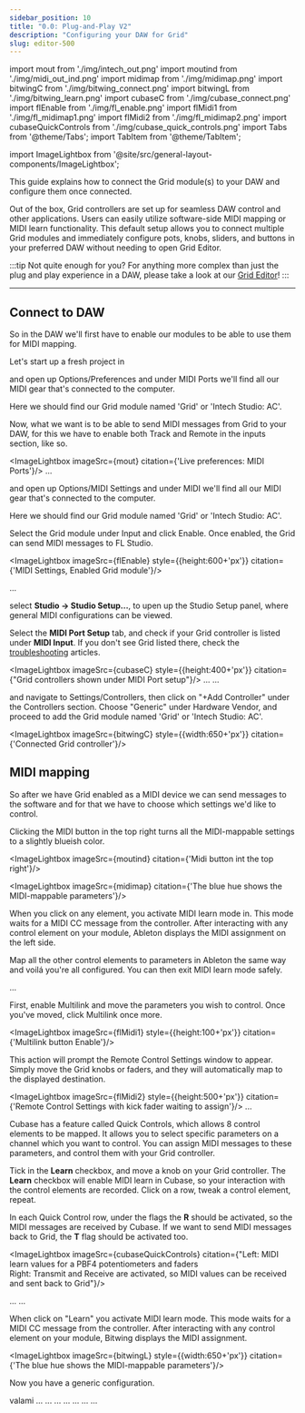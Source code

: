 ```yaml
---
sidebar_position: 10
title: "0.0: Plug-and-Play V2"
description: "Configuring your DAW for Grid"
slug: editor-500
---
```


import mout from './img/intech_out.png'
import moutind from './img/midi_out_ind.png'
import midimap from './img/midimap.png'
import bitwingC from './img/bitwing_connect.png'
import bitwingL from './img/bitwing_learn.png'
import cubaseC from './img/cubase_connect.png'
import flEnable from './img/fl_enable.png'
import flMidi1 from './img/fl_midimap1.png'
import flMidi2 from './img/fl_midimap2.png'
import cubaseQuickControls from './img/cubase_quick_controls.png'
import Tabs from '@theme/Tabs';
import TabItem from '@theme/TabItem';


import ImageLightbox from '@site/src/general-layout-components/ImageLightbox';

This guide explains how to connect the Grid module(s) to your DAW and configure them once connected.

Out of the box, Grid controllers are set up for seamless DAW control and other applications. Users can easily utilize software-side MIDI mapping or MIDI learn functionality. 
This default setup allows you to connect multiple Grid modules and immediately configure pots, knobs, sliders, and buttons in your preferred DAW without needing to open Grid Editor.

:::tip Not quite enough for you?
For anything more complex than just the plug and play experience in a DAW, please take a look at our [Grid Editor](/category/grid-installing-editor)!
:::


---

## Connect to DAW


So in the DAW we'll first have to enable our modules to be able to use them for MIDI mapping.

Let's start up a fresh project in

<Tabs queryString="DAW" groupId="DAW">
  <TabItem value="Ableton" label="Ableton" default>
  
and open up Options/Preferences and under MIDI Ports we'll find all our MIDI gear that's connected to the computer.

Here we should find our Grid module named 'Grid' or 'Intech Studio: AC'.

Now, what we want is to be able to send MIDI messages from Grid to your DAW, for this     we have to enable both Track and Remote in the inputs section, like so.

<ImageLightbox imageSrc={mout} citation={'Live preferences: MIDI Ports'}/>
  </TabItem>
  <TabItem value="Logic" label="Logic" default>
  ...
  </TabItem>
  <TabItem value="FL" label="FL Studio" default>
 
   
  and open up Options/MIDI Settings and under MIDI we'll find all our MIDI gear that's connected to the computer.

  Here we should find our Grid module named 'Grid' or 'Intech Studio: AC'.

  Select the Grid module under Input and click Enable. Once enabled, the Grid can send MIDI messages to FL Studio.

  <ImageLightbox imageSrc={flEnable} style={{height:600+'px'}} citation={'MIDI Settings, Enabled Grid module'}/>
  
  </TabItem>
      <TabItem value="ProTools" label="ProTools" default>
  ...
  </TabItem>
    <TabItem value="Cubase" label="Cubase" default>

select **Studio -> Studio Setup...**, to upen up the Studio Setup panel, where general MIDI configurations can be viewed.

Select the **MIDI Port Setup** tab, and check if your Grid controller is listed under **MIDI Input**. If you don't see Grid listed there, check the [troubleshooting](/guides/troubleshooting) articles.

<ImageLightbox imageSrc={cubaseC} style={{height:400+'px'}} citation={"Grid controllers shown under MIDI Port setup"}/>
  </TabItem>
    <TabItem value="Studio One" label="Studio One" default>
  ...
  </TabItem>
      <TabItem value="Reaper" label="Reaper" default>
  ...
  </TabItem>
    <TabItem value="Bitwing" label="Bitwing" default>
    
  and navigate to Settings/Controllers, then click on "+Add Controller" under the Controllers section. Choose "Generic" under Hardware Vendor, and proceed to add the Grid module named 'Grid' or 'Intech Studio: AC'.  


  <ImageLightbox imageSrc={bitwingC} style={{width:650+'px'}} citation={'Connected Grid controller'}/>



  </TabItem>
  </Tabs>





## MIDI mapping

So after we have Grid enabled as a MIDI device we can send messages to the software and for that we have to choose which settings we'd like to control. 

<Tabs queryString="DAW" groupId="DAW">
  <TabItem value="Ableton" label="Ableton" default>

  Clicking the MIDI button in the top right turns all the MIDI-mappable settings to a slightly blueish color. 

  <ImageLightbox imageSrc={moutind} citation={'Midi button int the top right'}/>

  <ImageLightbox imageSrc={midimap} citation={'The blue hue shows the MIDI-mappable parameters'}/>

  When you click on any element, you activate MIDI learn mode in. This mode waits for a MIDI CC message from the controller. After interacting with any control element on your module, Ableton displays the MIDI assignment on the left side.

  Map all the other control elements to parameters in Ableton the same way and voilá you're all configured. You can then exit MIDI learn mode safely.

  </TabItem>
  <TabItem value="Logic" label="Logic" default>
  ...
  </TabItem>
  <TabItem value="FL" label="FL Studio" default>

  First, enable Multilink and move the parameters you wish to control. Once you've moved, click Multilink once more. 
  
  <ImageLightbox imageSrc={flMidi1} style={{height:100+'px'}} citation={'Multilink button Enable'}/>

  This action will prompt the Remote Control Settings window to appear. Simply move the Grid knobs or faders, and they will automatically map to the displayed destination.

  <ImageLightbox imageSrc={flMidi2} style={{height:500+'px'}} citation={'Remote Control Settings with kick fader waiting to assign'}/>
  </TabItem>
      <TabItem value="ProTools" label="ProTools" default>
  ...
  </TabItem>
    <TabItem value="Cubase" label="Cubase" default>

Cubase has a feature called Quick Controls, which allows 8 control elements to be mapped. It allows you to select specific parameters on a channel which you want to control. You can assign MIDI messages to these parameters, and control them with your Grid controller.

Tick in the **Learn** checkbox, and move a knob on your Grid controller. The **Learn** checkbox will enable MIDI learn in Cubase, so your interaction with the control elements are recorded. Click on a row, tweak a control element, repeat.

In each Quick Control row, under the flags the **R** should be activated, so the MIDI messages are received by Cubase. If we want to send MIDI messages back to Grid, the **T** flag should be activated too.

<ImageLightbox imageSrc={cubaseQuickControls} citation={"Left: MIDI learn values for a PBF4 potentiometers and faders  <br> Right: Transmit and Receive are activated, so MIDI values can be received and sent back to Grid"}/>

  </TabItem>
    <TabItem value="Studio One" label="Studio One" default>
  ...
  </TabItem>
      <TabItem value="Reaper" label="Reaper" default>
  ...
  </TabItem>
        <TabItem value="Bitwing" label="Bitwing" default>

  When click on "Learn" you activate MIDI learn mode. This mode waits for a MIDI CC message from the controller. After interacting with any control element on your module, Bitwing displays the MIDI assignment.

  <ImageLightbox imageSrc={bitwingL} style={{width:650+'px'}} citation={'The blue hue shows the MIDI-mappable parameters'}/>

  Now you have a generic configuration.
  </TabItem>
  </Tabs>



<Tabs queryString="DAW" groupId="DAW">
  <TabItem value="Ableton" label="Ableton" default>
    valami
  </TabItem>
  <TabItem value="Logic" label="Logic" default>
  ...
  </TabItem>
  <TabItem value="FL" label="FL Studio" default>
  ...
  </TabItem>
      <TabItem value="ProTools" label="ProTools" default>
  ...
  </TabItem>
    <TabItem value="Cubase" label="Cubase" default>
  ...
  </TabItem>
    <TabItem value="Studio One" label="Studio One" default>
  ...
  </TabItem>
      <TabItem value="Reaper" label="Reaper" default>
  ...
  </TabItem>
        <TabItem value="Bitwing" label="Bitwing" default>
  ...
  </TabItem>
  </Tabs>